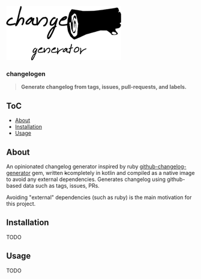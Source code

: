 <img src=./img/logo.png height="144" alt="fake-logo"/>  

### changelogen

> <b>Generate changelog from tags, issues, pull-requests, and labels.</b>

## ToC
* [About](#about)
* [Installation](#installation)
* [Usage](#usage)

## About
An opinionated changelog generator inspired by ruby [github-changelog-generator](https://github.com/github-changelog-generator/github-changelog-generator) gem,
written <s>k</s>completely in kotlin and compiled as a native image to avoid any
external dependencies.
Generates changelog using github-based data such as tags, issues, PRs.

Avoiding "external" dependencies (such as ruby) is the main motivation for this project.

## Installation
TODO

## Usage
TODO
